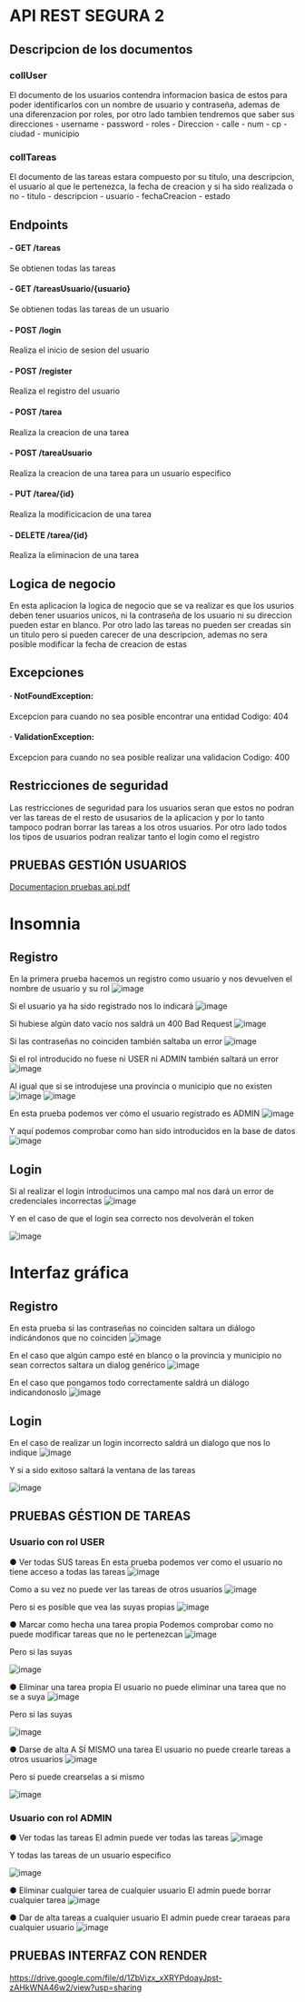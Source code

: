 # API REST SEGURA 2

## Descripcion de los documentos 
### collUser
El documento de los usuarios contendra informacion basica de estos para poder identificarlos con un nombre de usuario y contraseña, ademas de una diferenzacion por roles, por otro lado tambien tendremos que saber sus direcciones
    - username
    - password
    - roles
    - Direccion
        - calle
        - num
        - cp
        - ciudad
        - municipio
### collTareas
El documento de las tareas estara compuesto por su titulo, una descripcion, el usuario al que le pertenezca, la fecha de creacion y si ha sido realizada o no
    - titulo
    - descripcion
    - usuario
    - fechaCreacion
    - estado

## Endpoints

#### - GET /tareas
Se obtienen todas las tareas

#### - GET /tareasUsuario/{usuario}
Se obtienen todas las tareas de un usuario

#### - POST /login
Realiza el inicio de sesion del usuario

#### - POST /register
Realiza el registro del usuario

#### - POST /tarea
Realiza la creacion de una tarea

#### - POST /tareaUsuario
Realiza la creacion de una tarea para un usuario especifico

#### - PUT /tarea/{id}
Realiza la modificicacion de una tarea

#### - DELETE /tarea/{id}
Realiza la eliminacion de una tarea

## Logica de negocio 
En esta aplicacion la logica de negocio que se va realizar es que los usurios deben tener usuarios unicos, ni la contraseña de los usuario ni su direccion pueden estar en blanco.
Por otro lado las tareas no pueden ser creadas sin un titulo pero si pueden carecer de una descripcion, ademas no sera posible modificar la fecha de creacion de estas
## Excepciones
#### · NotFoundException:
Excepcion para cuando no sea posible encontrar una entidad Codigo: 404

#### · ValidationException: 
Excepcion para cuando no sea posible realizar una validacion Codigo: 400

## Restricciones de seguridad
Las restricciones de seguridad para los usuarios seran que estos no podran ver las tareas de el resto de ususarios de la aplicacion y por lo tanto tampoco podran borrar las tareas a los otros usuarios.
Por otro lado todos los tipos de usuarios podran realizar tanto el login como el registro

## PRUEBAS GESTIÓN USUARIOS
[Documentacion pruebas api.pdf](https://github.com/user-attachments/files/18913810/Documentacion.pruebas.api.pdf)
# Insomnia

## Registro

En la primera prueba hacemos un registro como usuario y nos devuelven el nombre de usuario y su rol
![image](https://github.com/user-attachments/assets/85b92db9-6536-40e3-bbb8-32298a662a9c)

Si el usuario ya ha sido registrado nos lo indicará
![image](https://github.com/user-attachments/assets/f649be38-ee55-4f2c-ae72-9cd0b6606919)

Si hubiese algún dato vacío nos saldrá un 400 Bad Request
![image](https://github.com/user-attachments/assets/5fd455e4-ffcd-495f-a744-266d5f87f24f)

Si las contraseñas no coinciden también saltaba un error
![image](https://github.com/user-attachments/assets/d34b3268-8d61-461d-a878-20b9fc220427)


Si el rol introducido no fuese ni USER ni ADMIN también saltará un error
![image](https://github.com/user-attachments/assets/77c68110-fa7b-41a3-b668-72f9fefae8fc)

Al igual que si se introdujese una provincia o municipio que no existen
![image](https://github.com/user-attachments/assets/6c7a1379-76d6-4ed7-ad30-3180f300c1c3)
![image](https://github.com/user-attachments/assets/a18a9bbd-a033-46b9-86b3-e635dc384942)


En esta prueba podemos ver cómo el usuario registrado es ADMIN
![image](https://github.com/user-attachments/assets/fab754fc-5dca-4851-af04-e3e396ec9331)


Y aquí podemos comprobar como han sido introducidos en la base de datos
![image](https://github.com/user-attachments/assets/a98bd751-9312-4684-aa65-09a5e29fda8b)

## Login

Si al realizar el login introducimos una campo mal nos dará un error de credenciales incorrectas
![image](https://github.com/user-attachments/assets/e4326824-7e8d-450a-accb-d08e81ac3e1f)


Y en el caso de que el login sea correcto nos devolverán el token

![image](https://github.com/user-attachments/assets/c0a2741e-5e5a-4268-8643-a2036feb1066)

# Interfaz gráfica

## Registro

En esta prueba si las contraseñas no coinciden saltara un diálogo indicándonos que no coinciden
![image](https://github.com/user-attachments/assets/042ab21d-c434-408d-8d25-f1b755d8b669)



En el caso que algún campo esté en blanco o la provincia y municipio no sean correctos saltara un dialog genérico
![image](https://github.com/user-attachments/assets/585409cd-76c2-467b-ae6a-ffa8cb55dce6)


En el caso que pongamos todo correctamente saldrá un diálogo indicandonoslo
![image](https://github.com/user-attachments/assets/d6e455c2-a010-40ee-80a5-2f91896a0c85)


## Login

En el caso de realizar un login incorrecto saldrá un dialogo que nos lo indique
![image](https://github.com/user-attachments/assets/fe73f07d-0c8f-440a-9385-bf04167fb551)

Y si a sido exitoso saltará la ventana de las tareas

![image](https://github.com/user-attachments/assets/6df54f05-88aa-4c49-8d81-7b09e503596e)

## PRUEBAS GÉSTION DE TAREAS

### Usuario con rol USER

● Ver todas SUS tareas
En esta prueba podemos ver como el usuario no tiene acceso a todas las tareas
![image](https://github.com/user-attachments/assets/8f82b138-e59a-4bad-8f98-8a344987e389)

Como a su vez no puede ver las tareas de otros usuarios
![image](https://github.com/user-attachments/assets/753c14e7-e29e-4745-88c4-b8275c6285bf)

Pero si es posible que vea las suyas propias
![image](https://github.com/user-attachments/assets/e9d4fe87-6479-41f4-92fe-31d98dde82e3)

● Marcar como hecha una tarea propia
Podemos comprobar como no puede modificar tareas que no le pertenezcan
![image](https://github.com/user-attachments/assets/f1711a76-f279-40a1-828e-66ea36a30b79)

Pero si las suyas

![image](https://github.com/user-attachments/assets/3c7cf7aa-b02f-4cf2-9a70-de45c5dc65bd)

● Eliminar una tarea propia
El usuario no puede eliminar una tarea que no se a suya
![image](https://github.com/user-attachments/assets/5735e78e-cbce-4e39-a94d-52138ab1cd56)

Pero si las suyas

![image](https://github.com/user-attachments/assets/3e71d549-846e-4e60-b580-f0e9260e7dee)

● Darse de alta A SÍ MISMO una tarea
El usuario no puede crearle tareas a otros usuarios
![image](https://github.com/user-attachments/assets/f8bafb5f-b1a2-49c4-8da5-5e19a49644b2)

Pero si puede crearselas a si mismo

![image](https://github.com/user-attachments/assets/a5fa3ae4-eaa2-4573-9624-d509dee873ce)

### Usuario con rol ADMIN

● Ver todas las tareas
El admin puede ver todas las tareas
![image](https://github.com/user-attachments/assets/85ad9ae1-fa76-48c1-b20e-8b4c4a23b80a)

Y todas las tareas de un usuario especifico

![image](https://github.com/user-attachments/assets/8712af21-a6d9-46a8-804c-acb06a3e2e06)

● Eliminar cualquier tarea de cualquier usuario
El admin puede borrar cualquier tarea
![image](https://github.com/user-attachments/assets/a9add4f0-d33e-405e-9d4f-1627a26f77e4)

● Dar de alta tareas a cualquier usuario
El admin puede crear taraeas para cualquier usuario
![image](https://github.com/user-attachments/assets/b498f333-d0eb-4e0d-9062-0f554a221174)

## PRUEBAS INTERFAZ CON RENDER
https://drive.google.com/file/d/1ZbVizx_xXRYPdoayJpst-zAHkWNA46w2/view?usp=sharing

